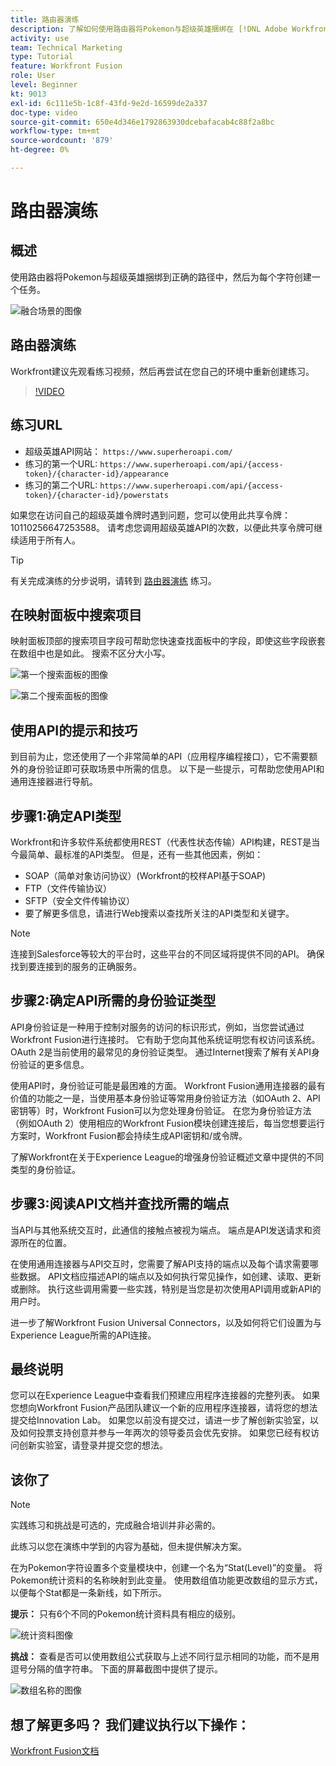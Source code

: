 ```yaml
---
title: 路由器演练
description: 了解如何使用路由器将Pokemon与超级英雄捆绑在 [!DNL Adobe Workfront Fusion].
activity: use
team: Technical Marketing
type: Tutorial
feature: Workfront Fusion
role: User
level: Beginner
kt: 9013
exl-id: 6c111e5b-1c8f-43fd-9e2d-16599de2a337
doc-type: video
source-git-commit: 650e4d346e1792863930dcebafacab4c88f2a8bc
workflow-type: tm+mt
source-wordcount: '879'
ht-degree: 0%

---
```


# 路由器演练

## 概述

使用路由器将Pokemon与超级英雄捆绑到正确的路径中，然后为每个字符创建一个任务。

![融合场景的图像](assets/universal-connectors-and-routing-2.png)

## 路由器演练

Workfront建议先观看练习视频，然后再尝试在您自己的环境中重新创建练习。

>[!VIDEO](https://video.tv.adobe.com/v/335272/?quality=12&learn=on)

## 练习URL

* 超级英雄API网站： `https://www.superheroapi.com/`
* 练习的第一个URL: `https://www.superheroapi.com/api/{access-token}/{character-id}/appearance`
* 练习的第二个URL: `https://www.superheroapi.com/api/{access-token}/{character-id}/powerstats`

如果您在访问自己的超级英雄令牌时遇到问题，您可以使用此共享令牌：10110256647253588。 请考虑您调用超级英雄API的次数，以便此共享令牌可继续适用于所有人。

>[!TIP]
>
>有关完成演练的分步说明，请转到 [路由器演练](https://experienceleague.adobe.com/docs/workfront-learn/tutorials-workfront/fusion/exercises/routers.html?lang=en) 练习。


## 在映射面板中搜索项目

映射面板顶部的搜索项目字段可帮助您快速查找面板中的字段，即使这些字段嵌套在数组中也是如此。 搜索不区分大小写。

![第一个搜索面板的图像](assets/universal-connectors-and-routing-3.png)

![第二个搜索面板的图像](assets/universal-connectors-and-routing-4.png)

## 使用API的提示和技巧

到目前为止，您还使用了一个非常简单的API（应用程序编程接口），它不需要额外的身份验证即可获取场景中所需的信息。 以下是一些提示，可帮助您使用API和通用连接器进行导航。

## 步骤1:确定API类型

Workfront和许多软件系统都使用REST（代表性状态传输）API构建，REST是当今最简单、最标准的API类型。 但是，还有一些其他因素，例如：

* SOAP（简单对象访问协议）(Workfront的校样API基于SOAP)
* FTP（文件传输协议）
* SFTP（安全文件传输协议）
* 要了解更多信息，请进行Web搜索以查找所关注的API类型和关键字。

>[!NOTE]
>
>连接到Salesforce等较大的平台时，这些平台的不同区域将提供不同的API。 确保找到要连接到的服务的正确服务。

## 步骤2:确定API所需的身份验证类型

API身份验证是一种用于控制对服务的访问的标识形式，例如，当您尝试通过Workfront Fusion进行连接时。 它有助于您向其他系统证明您有权访问该系统。 OAuth 2是当前使用的最常见的身份验证类型。 通过Internet搜索了解有关API身份验证的更多信息。

使用API时，身份验证可能是最困难的方面。 Workfront Fusion通用连接器的最有价值的功能之一是，当使用基本身份验证等常用身份验证方法（如OAuth 2、API密钥等）时，Workfront Fusion可以为您处理身份验证。 在您为身份验证方法（例如OAuth 2）使用相应的Workfront Fusion模块创建连接后，每当您想要运行方案时，Workfront Fusion都会持续生成API密钥和/或令牌。

了解Workfront在关于Experience League的增强身份验证概述文章中提供的不同类型的身份验证。

## 步骤3:阅读API文档并查找所需的端点

当API与其他系统交互时，此通信的接触点被视为端点。 端点是API发送请求和资源所在的位置。

在使用通用连接器与API交互时，您需要了解API支持的端点以及每个请求需要哪些数据。 API文档应描述API的端点以及如何执行常见操作，如创建、读取、更新或删除。 执行这些调用需要一些实践，特别是当您是初次使用API调用或新API的用户时。

进一步了解Workfront Fusion Universal Connectors，以及如何将它们设置为与Experience League所需的API连接。

## 最终说明

您可以在Experience League中查看我们预建应用程序连接器的完整列表。 如果您想向Workfront Fusion产品团队建议一个新的应用程序连接器，请将您的想法提交给Innovation Lab。 如果您以前没有提交过，请进一步了解创新实验室，以及如何投票支持创意并参与一年两次的领导委员会优先安排。 如果您已经有权访问创新实验室，请登录并提交您的想法。

## 该你了

>[!NOTE]
>
>实践练习和挑战是可选的，完成融合培训并非必需的。

此练习以您在演练中学到的内容为基础，但未提供解决方案。

在为Pokemon字符设置多个变量模块中，创建一个名为“Stat(Level)”的变量。 将Pokemon统计资料的名称映射到此变量。 使用数组值功能更改数组的显示方式，以便每个Stat都是一条新线，如下所示。

**提示：** 只有6个不同的Pokemon统计资料具有相应的级别。

![统计资料图像](assets/universal-connectors-and-routing-5.png)

**挑战：** 查看是否可以使用数组公式获取与上述不同行显示相同的功能，而不是用逗号分隔的值字符串。 下面的屏幕截图中提供了提示。

![数组名称的图像](assets/universal-connectors-and-routing-6.png)

## 想了解更多吗？ 我们建议执行以下操作：

[Workfront Fusion文档](https://experienceleague.adobe.com/docs/workfront/using/adobe-workfront-fusion/workfront-fusion-2.html?lang=en)
